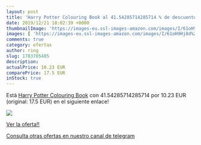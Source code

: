 ```yaml
---
layout: post
title: 'Harry Potter Colouring Book al 41.54285714285714 % de descuento'
date: 2019/12/21 18:02:39 +0000
thumbnailImage: 'https://images-eu.ssl-images-amazon.com/images/I/61oH9Hj8d%2BL._SL200_.jpg'
images: [ 'https://images-eu.ssl-images-amazon.com/images/I/61oH9Hj8d%2BL._SL200_.jpg' ]
comments: true
category: ofertas
author: ring
slug: 1783705485
description:
actualPrice: 10.23 EUR
comparePrice: 17.5 EUR
inStock: true
---
```


Está [Harry Potter Colouring Book](https://www.amazon.com/dp/1783705485/?tag=redken08-20) con 41.54285714285714 por 10.23 EUR (original: 17.5 EUR) en el siguiente enlace!

[![](https://images-eu.ssl-images-amazon.com/images/I/61oH9Hj8d%2BL._SL200_.jpg)](https://www.amazon.com/dp/1783705485/?tag=redken08-20)

[Ver la oferta!!](https://www.amazon.com/dp/1783705485/?tag=redken08-20)

[Consulta otras ofertas en nuestro canal de telegram](https://t.me/s/ofertas25)
